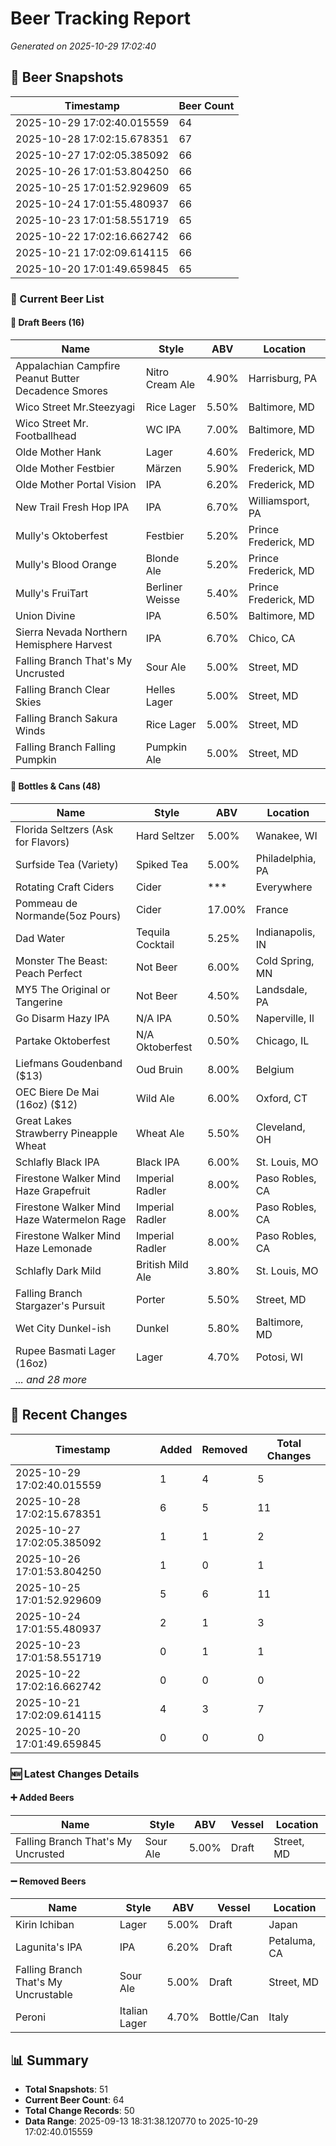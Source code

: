 # Beer Tracking Report
*Generated on 2025-10-29 17:02:40*

## 📸 Beer Snapshots

| Timestamp | Beer Count |
|-----------|------------|
| 2025-10-29 17:02:40.015559 | 64 |
| 2025-10-28 17:02:15.678351 | 67 |
| 2025-10-27 17:02:05.385092 | 66 |
| 2025-10-26 17:01:53.804250 | 66 |
| 2025-10-25 17:01:52.929609 | 65 |
| 2025-10-24 17:01:55.480937 | 66 |
| 2025-10-23 17:01:58.551719 | 65 |
| 2025-10-22 17:02:16.662742 | 66 |
| 2025-10-21 17:02:09.614115 | 66 |
| 2025-10-20 17:01:49.659845 | 65 |

### 🍺 Current Beer List

#### 🍺 Draft Beers (16)

| Name | Style | ABV | Location |
|------|-------|-----|----------|
| Appalachian Campfire Peanut Butter Decadence Smores | Nitro Cream Ale | 4.90% | Harrisburg, PA |
| Wico Street Mr.Steezyagi | Rice Lager | 5.50% | Baltimore, MD |
| Wico Street Mr. Footballhead | WC IPA | 7.00% | Baltimore, MD |
| Olde Mother Hank | Lager | 4.60% | Frederick, MD |
| Olde Mother Festbier | Märzen | 5.90% | Frederick, MD |
| Olde Mother Portal Vision | IPA | 6.20% | Frederick, MD |
| New Trail Fresh Hop IPA | IPA | 6.70% | Williamsport, PA |
| Mully's Oktoberfest | Festbier | 5.20% | Prince Frederick, MD |
| Mully's Blood Orange | Blonde Ale | 5.20% | Prince Frederick, MD |
| Mully's FruiTart | Berliner Weisse | 5.40% | Prince Frederick, MD |
| Union Divine | IPA | 6.50% | Baltimore, MD |
| Sierra Nevada Northern Hemisphere Harvest | IPA | 6.70% | Chico, CA |
| Falling Branch That's My Uncrusted | Sour Ale | 5.00% | Street, MD |
| Falling Branch Clear Skies | Helles Lager | 5.00% | Street, MD |
| Falling Branch Sakura Winds  | Rice Lager | 5.00% | Street, MD |
| Falling Branch Falling Pumpkin | Pumpkin Ale | 5.00% | Street, MD |

#### 🥫 Bottles & Cans (48)

| Name | Style | ABV | Location |
|------|-------|-----|----------|
| Florida Seltzers (Ask for Flavors) | Hard Seltzer | 5.00% | Wanakee, WI |
| Surfside Tea (Variety) | Spiked Tea | 5.00% | Philadelphia, PA |
| Rotating Craft Ciders | Cider | *** | Everywhere |
| Pommeau de Normande(5oz Pours) | Cider | 17.00% | France |
| Dad Water  | Tequila Cocktail | 5.25% | Indianapolis, IN |
| Monster The Beast: Peach Perfect | Not Beer | 6.00% | Cold Spring, MN |
| MY5 The Original or Tangerine  | Not Beer | 4.50% | Landsdale, PA |
| Go Disarm Hazy IPA | N/A IPA | 0.50% | Naperville, Il |
| Partake Oktoberfest | N/A Oktoberfest | 0.50% | Chicago, IL |
| Liefmans Goudenband ($13) | Oud Bruin | 8.00% | Belgium |
| OEC Biere De Mai (16oz) ($12) | Wild Ale | 6.00% | Oxford, CT |
| Great Lakes Strawberry Pineapple Wheat | Wheat Ale | 5.50% | Cleveland, OH |
| Schlafly Black IPA | Black IPA | 6.00% | St. Louis, MO |
| Firestone Walker Mind Haze Grapefruit | Imperial Radler | 8.00% | Paso Robles, CA |
| Firestone Walker Mind Haze Watermelon Rage | Imperial Radler | 8.00% | Paso Robles, CA |
| Firestone Walker Mind Haze Lemonade | Imperial Radler | 8.00% | Paso Robles, CA |
| Schlafly Dark Mild | British Mild Ale | 3.80% | St. Louis, MO |
| Falling Branch Stargazer's Pursuit | Porter | 5.50% | Street, MD |
| Wet City Dunkel-ish | Dunkel | 5.80% | Baltimore, MD |
| Rupee Basmati Lager (16oz) | Lager | 4.70% | Potosi, WI |
| *... and 28 more* | | | |


## 🔄 Recent Changes

| Timestamp | Added | Removed | Total Changes |
|-----------|-------|---------|---------------|
| 2025-10-29 17:02:40.015559 | 1 | 4 | 5 |
| 2025-10-28 17:02:15.678351 | 6 | 5 | 11 |
| 2025-10-27 17:02:05.385092 | 1 | 1 | 2 |
| 2025-10-26 17:01:53.804250 | 1 | 0 | 1 |
| 2025-10-25 17:01:52.929609 | 5 | 6 | 11 |
| 2025-10-24 17:01:55.480937 | 2 | 1 | 3 |
| 2025-10-23 17:01:58.551719 | 0 | 1 | 1 |
| 2025-10-22 17:02:16.662742 | 0 | 0 | 0 |
| 2025-10-21 17:02:09.614115 | 4 | 3 | 7 |
| 2025-10-20 17:01:49.659845 | 0 | 0 | 0 |

### 🆕 Latest Changes Details

#### ➕ Added Beers

| Name | Style | ABV | Vessel | Location |
|------|-------|-----|--------|----------|
| Falling Branch That's My Uncrusted | Sour Ale | 5.00% | Draft | Street, MD |

#### ➖ Removed Beers

| Name | Style | ABV | Vessel | Location |
|------|-------|-----|--------|----------|
| Kirin Ichiban | Lager | 5.00% | Draft | Japan |
| Lagunita's IPA | IPA | 6.20% | Draft | Petaluma, CA |
| Falling Branch That's My Uncrustable | Sour Ale | 5.00% | Draft | Street, MD |
| Peroni | Italian Lager | 4.70% | Bottle/Can | Italy |


## 📊 Summary

- **Total Snapshots**: 51
- **Current Beer Count**: 64
- **Total Change Records**: 50
- **Data Range**: 2025-09-13 18:31:38.120770 to 2025-10-29 17:02:40.015559
